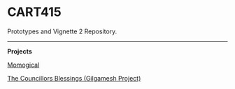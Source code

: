 # CART415
Prototypes and Vignette 2 Repository.

---

__Projects__

[Momogical](https://melissalim.itch.io/momogical)

[The Councillors Blessings (Gilgamesh Project)](https://melissalim.itch.io/the-councillors-blessings)
